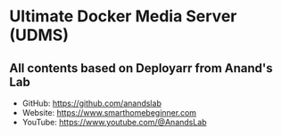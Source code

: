 # Ultimate Docker Media Server (UDMS)
## All contents based on Deployarr from Anand's Lab
- GitHub: https://github.com/anandslab
- Website: https://www.smarthomebeginner.com
- YouTube: https://www.youtube.com/@AnandsLab 
